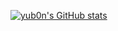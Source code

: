 [![yub0n's GitHub stats](https://github-readme-stats.vercel.app/api?username=yub0n&theme=tokyonight)](https://github.com/anuraghazra/github-readme-stats)
